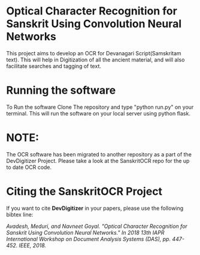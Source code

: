 # Optical Character Recognition for Sanskrit Using Convolution Neural Networks

This project aims to develop an OCR for Devanagari Script(Samskritam text). This will help in Digitization of all the ancient material, and will also facilitate searches and tagging of text.

# Running the software

To Run the software Clone The repository and type "python run.py" on your terminal. This will run the software on your local server using python flask. 


# NOTE:

The OCR software has been migrated to another repository as a part of the DevDigitizer Project. Please take a look at the SanskritOCR repo for the up to date OCR code.

# Citing the SanskritOCR Project

If you want to cite **DevDigitizer** in your papers, please use the following bibtex line:

<cite> Avadesh, Meduri, and Navneet Goyal. "Optical Character Recognition for Sanskrit Using Convolution Neural Networks." In 2018 13th IAPR International Workshop on Document Analysis Systems (DAS), pp. 447-452. IEEE, 2018. </cite>


